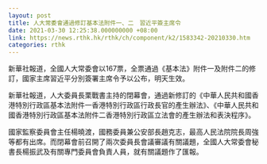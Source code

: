 ```yaml
---
layout: post
title: 人大常委會通過修訂基本法附件一、二　習近平簽主席令
date: 2021-03-30 12:25:38.000000000 +08:00
link: https://news.rthk.hk/rthk/ch/component/k2/1583342-20210330.htm
categories: rthk
---
```


新華社報道，全國人大常委會以167票，全票通過《基本法》附件一及附件二的修訂，國家主席習近平分別簽署主席令予以公布，明天生效。

新華社報道，人大委員長栗戰書主持的閉幕會，通過新修訂的《中華人民共和國香港特別行政區基本法附件一香港特別行政區行政長官的產生辦法》、《中華人民共和國香港特別行政區基本法附件二香港特別行政區立法會的產生辦法和表決程序》。

國家監察委員會主任楊曉渡，國務委員兼公安部長趙克志，最高人民法院院長周強等都有出席。而閉幕會前召開了兩次委員長會議審議有關議題，全國人大常委會秘書長楊振武及有關專門委員會負責人員，就有關議題作了匯報。
